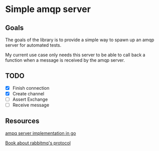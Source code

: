 # Simple amqp server

## Goals

The goals of the library is to provide a simple way to spawn up an amqp server for automated tests.  

My current use case only needs this server to be able to call back a function when a message is received by the amqp server.

## TODO
- [x] Finish connection  
- [x] Create channel  
- [ ] Assert Exchange  
- [ ] Receive message

## Resources
[ampq server implementation in go](https://github.com/dayorbyte/dispatchd)

[Book about rabbitmq's protocol](https://github.com/ppatil9096/books/blob/master/RabbitMQ%20in%20Depth.pdf)
